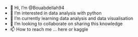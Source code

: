 - 👋 Hi, I’m @Bouabdellah94
- 👀 I’m interested in data analysis with python 
- 🌱 I’m currently learning data analysis and data visualisation 
- 💞️ I’m looking to collaborate on sharing this knowledge
- 📫 How to reach me ... here or kaggle 

<!---
Bouabdellah94/Bouabdellah94 is a ✨ special ✨ repository because its `README.md` (this file) appears on your GitHub profile.
You can click the Preview link to take a look at your changes.
--->
